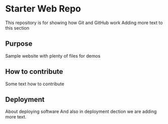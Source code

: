 # Starter Web Repo

This repository is for showing how Git and GitHub work
Adding more text to this section

## Purpose

Sample website with plenty of files for demos

## How to contribute

Some text how to contribute

## Deployment

About deploying software
And also in deployment dection we are adding more text.